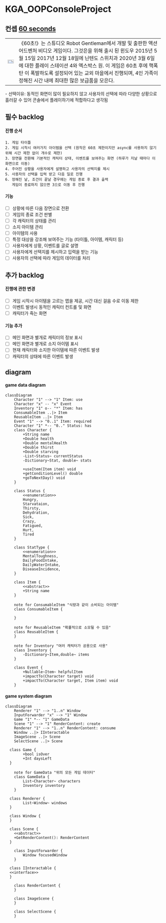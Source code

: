 # KGA_OOPConsoleProject

## 컨셉 [60 seconds](https://ko.wikipedia.org/wiki/60%EC%B4%88!)   
<table>
<tr>
<td>
<img src="https://upload.wikimedia.org/wikipedia/commons/6/6b/60_Seconds%21.jpg" style="width:100%;aspect-ratio:16/9">
</td>
<td>
《60초!》는 스튜디오 Robot Gentleman에서 개발 및 출판한 액션 어드벤처 비디오 게임이다.   
그것은을 위해 출시 된 윈도우 2015년 5월 15일 2017년 12월 18일에 닌텐도 스위치과 2020년 3월 6일에 대한 플레이 스테이션 4와 엑스박스 원.   
이 게임은 60초 후에 핵폭탄 이 폭발하도록 설정되어 있는 교외 마을에서 진행되며, 4인 가족이 정해진 시간 내에 최대한 많은 보급품을 모은다.   
</td>
</tr>
</table>
- 선택이유: 동적인 화면이 많이 필요하지 않고 사용자의 선택에 따라 다양한 상황으로 흘러갈 수 있어 콘솔에서 플레이하기에 적합하다고 생각됨

## 필수 backlog   
#### 진행 순서   
	1. 게임 타이틀
	2. 게임 시작시 여러가지 아이템을 선택 (원작은 60초 제한이지만 async를 사용하지 않기 위해 시간 제한 없이 개수로 제한)   
	3. 장면을 전환해 기본적인 캐릭터 상태, 이벤트를 보여주는 화면 (하루가 지날 때마다 이 화면으로 이동)   
	4. 주어진 상황을 사용자에게 설명하고 사용자의 선택지를 제시
	5. 사용자의 선택을 입력 받고 다음 일로 진행   
	6. 정해진 날, 조건이 끝날 경우에는 게임 종료 후 결과 출력   
       게임이 종료하지 않으면 3으로 이동 후 진행   

#### 기능   
  - [ ] 상황에 따른 다음 장면으로 전환   
  - [ ] 게임의 종료 조건 판별   
  - [ ] 각 캐릭터의 상태를 관리   
  - [ ] 소지 아이템 관리   
  - [ ] 아이템의 사용
  - [ ] 특정 대상을 강조해 보여주는 기능 (타이틀, 아이템, 캐릭터 등)   
  - [ ] 사용자에게 상황, 이벤트를 글로 설명   
  - [ ] 사용자에게 선택지를 제시하고 입력을 받는 기능  
  - [ ] 사용자의 선택에 따라 게임의 데이터를 처리
## 추가 backlog
#### 진행에 관한 변경   
  - [ ] 게임 시작시 아이템을 고르는 맵을 제공, 시간 대신 걸음 수로 이동 제한   
  - [ ] 이벤트 발생시 동적인 캐릭터 컨트롤 및 화면   
  - [ ] 캐릭터가 죽는 화면   
#### 기능 추가  
  - [ ] 메인 화면과 별개로 캐릭터의 정보 표시   
  - [ ] 메인 화면과 별개로 소지 아이템 표시   
  - [ ] 현재 캐릭터와 소지한 아이템에 따른 이벤트 발생   
  - [ ] 캐릭터의 상태에 따른 이벤트 발생   
## diagram
#### game data diagram
```mermaid
classDiagram
	Character "1" --> "1" Item: use
	Character "x" -- "x" Event
	Inventory "1" o-- "*" Item: has
	ConsumableItem ..|> Item
	ReusableItem ..|> Item
	Event "1" --> "0..1" Item: required
	Character "1" *-- "0.." Status: has
	class Character {
		+String name	 
		+Double health
		+Double mentalHealth
		+Double thirst
		+Double starving
		-List~Status~ currentStatus
		-Dictionary~Stat, double~ stats
		
		+useItem(Item item) void
		+getConditionLevel() double
		+goToNextDay() void
	}

	class Status {
		<<enumeration>>
		Hungry,
		Starvataion,
		Thirsty,
		Dehydration,
		Sick,
		Crazy,
		Fatigued,
		Hurt,
		Tired	
	}

	class StatType {
		<<enumeration>>
		MentalToughness,
		DailyFoodIntake,
		DailyWaterIntake,
		DiseaseIncidence,
	}

	class Item {
		<<abstract>>
		+String name	
	}

	note for ConsumableItem "식량과 같이 소비되는 아이템"
	class ConsumableItem {
		
	}

	note for ReusableItem "확률적으로 소모될 수 있음"
	class ReusableItem {
	}

	note for Inventory "여러 캐릭터가 공용으로 사용"
	class Inventory {
		-Dictionary~Item,double~ items
	}

	class Event {
		+Nullable~Item~ helpfulItem
		+impactTo(Character target)	void
		+impactTo(Character target, Item item) void
	}
```

#### game system diagram
```mermaid
classDiagram
	Renderer "1" --> "1..n" Window
	InputForwarder "x" --> "1" Window 
	Game "1" *-- "1" GameData
	Scene "1" --> "1" RenderContent: create
	Renderer "1" --> "1..n" RenderContent: consume
	Window ..|> IInteractable
	ImageScene ..|> Scene
	SelectScene ..|> Scene
		
  class Game {
		+bool isOver
		+Int daysLeft
  }
	
	note for GameData "위의 모든 게임 데이터"
	class GameData {
		List~Character~ characters
		Inventory inventory
	}

  class Renderer {
		List~Window~ windows
  }
	
  class Window {
  }

  class Scene {
	<<abstract>>
	+GetRenderContent(): RenderContent
  }
	
	class InputForwarder {
		Window focusedWindow
	}

  class IInteractable {
  <<interface>>
  }

	class RenderContent {
	}

	class ImageScene {
	}

	class SelectScene {
	}
```
